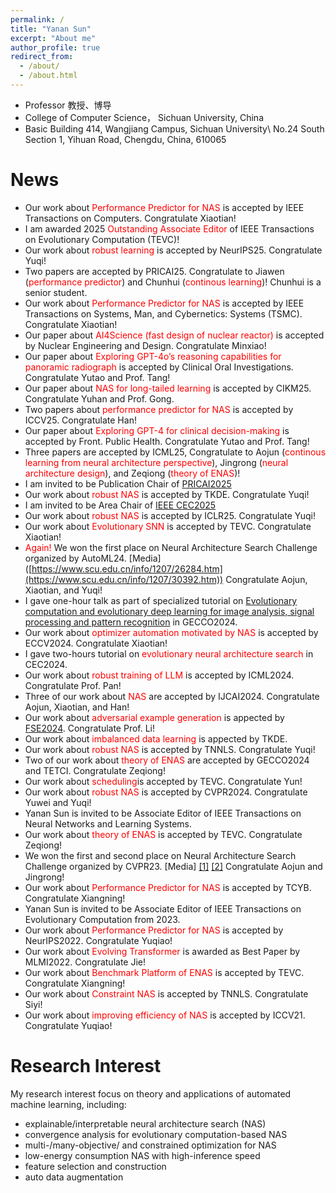 ```yaml
---
permalink: /
title: "Yanan Sun"
excerpt: "About me"
author_profile: true
redirect_from: 
  - /about/
  - /about.html
---
```


* Professor 教授、博导
* College of Computer Science， Sichuan University, China
* Basic Building 414, Wangjiang Campus, Sichuan University\\
No.24 South Section 1, Yihuan Road, Chengdu, China, 610065

News
======
* Our work about <span style="color: #FF0000">Performance Predictor for NAS</span> is accepted by IEEE Transactions on Computers. Congratulate Xiaotian!
* I am awarded 2025 <span style="color: #FF0000">Outstanding Associate Editor</span> of IEEE Transactions on Evolutionary Computation (TEVC)!
* Our work about <span style="color: #FF0000">robust learning</span> is accepted by NeurIPS25. Congratulate Yuqi!
* Two papers are accepted by PRICAI25. Congratulate to Jiawen (<span style="color: #FF0000">performance predictor</span>) and Chunhui (<span style="color: #FF0000">continous learning</span>)! Chunhui is a senior student.
* Our work about <span style="color: #FF0000">Performance Predictor for NAS</span> is accepted by IEEE Transactions on Systems, Man, and Cybernetics: Systems (TSMC). Congratulate Xiaotian!
* Our paper about <span style="color: #FF0000">AI4Science (fast design of nuclear reactor)</span> is accepted by Nuclear Engineering and Design. Congratulate Minxiao!
* Our paper about <span style="color: #FF0000">Exploring GPT-4o’s reasoning capabilities for panoramic radiograph</span> is accepted by Clinical Oral Investigations. Congratulate Yutao and Prof. Tang!
* Our paper about <span style="color: #FF0000">NAS for long-tailed learning</span> is accepted by CIKM25. Congratulate Yuhan and Prof. Gong.
* Two papers about <span style="color: #FF0000">performance predictor for NAS</span> is accepted by ICCV25. Congratulate Han!
* Our paper about <span style="color: #FF0000">Exploring GPT-4 for clinical decision-making</span> is accepted by Front. Public Health. Congratulate Yutao and Prof. Tang!
* Three papers are accepted by ICML25, Congratulate to Aojun (<span style="color: #FF0000">continous learning from neural architecture perspective</span>), Jingrong (<span style="color: #FF0000">neural architecture design</span>), and Zeqiong (<span style="color: #FF0000">theory of ENAS</span>)!
* I am invited to be Publication Chair of [PRICAI2025](https://www.pricai.org/2025/)
* Our work about <span style="color: #FF0000">robust NAS</span> is accepted by TKDE. Congratulate Yuqi!
* I am invited to be Area Chair of [IEEE CEC2025](https://www.cec2025.org/)
* Our work about <span style="color: #FF0000">robust NAS</span> is accepted by ICLR25. Congratulate Yuqi!
* Our work about <span style="color: #FF0000">Evolutionary SNN</span> is accepted by TEVC. Congratulate Xiaotian! 
* <span style="color: #FF0000">Again!</span> We won the first place on Neural Architecture Search Challenge organized by AutoML24. [Media] ([https://www.scu.edu.cn/info/1207/26284.htm](https://www.scu.edu.cn/info/1207/30392.htm))  Congratulate Aojun, Xiaotian, and Yuqi!
* I gave one-hour talk as part of specialized tutorial on <span style="color: #FF0000">[Evolutionary computation and evolutionary deep learning for image analysis, signal processing and pattern recognition](https://gecco-2024.sigevo.org/Tutorials#id_Evolutionary%20Computation%20and%20Evolutionary%20Deep%20Learning%20for%20Image%20Analysis,%20Signal%20Processing%20and%20Pattern%20Recognition)</span> in GECCO2024.
* Our work about <span style="color: #FF0000">optimizer automation motivated by NAS</span> is accepted by ECCV2024. Congratulate Xiaotian!
* I gave two-hours tutorial on <span style="color: #FF0000">evolutionary neural architecture search</span> in CEC2024.
* Our work about <span style="color: #FF0000">robust training of LLM</span> is accepted by ICML2024. Congratulate Prof. Pan!
* Three of our work about <span style="color: #FF0000">NAS</span> are accepted by IJCAI2024. Congratulate Aojun, Xiaotian, and Han!
* Our work about <span style="color: #FF0000">adversarial example generation</span> is appected by [FSE2024](https://conf.researchr.org/home/fse-2024). Congratulate Prof. Li!
* Our work about <span style="color: #FF0000">imbalanced data learning</span> is appected by TKDE.
* Our work about <span style="color: #FF0000">robust NAS</span> is accepted by TNNLS. Congratulate Yuqi!
* Two of our work about <span style="color: #FF0000">theory of ENAS</span> are accepted by GECCO2024 and TETCI. Congratulate Zeqiong!
* Our work about <span style="color: #FF0000">scheduling</span>is accepted by TEVC. Congratulate Yun!
* Our work about <span style="color: #FF0000">robust NAS</span> is accepted by CVPR2024. Congratulate Yuwei and Yuqi!
* Yanan Sun is invited to be Associate Editor of IEEE Transactions on Neural Networks and Learning Systems.
* Our work about <span style="color: #FF0000">theory of ENAS</span> is accepted by TEVC. Congratulate Zeqiong!
* We won the first and second place on Neural Architecture Search Challenge organized by CVPR23. [Media] [[1]](https://www.scu.edu.cn/info/1207/26284.htm)  [[2]](https://mp.weixin.qq.com/s/2ftmuADyF11k-rotBcGkJw)    Congratulate Aojun and Jingrong!  
* Our work about <span style="color: #FF0000">Performance Predictor for NAS</span> is accepted by TCYB. Congratulate Xiangning!
* Yanan Sun is invited to be Associate Editor of IEEE Transactions on Evolutionary Computation from 2023.
* Our work about <span style="color: #FF0000">Performance Predictor for NAS</span> is accepted by NeurIPS2022. Congratulate Yuqiao!
* Our work about <span style="color: #FF0000">Evolving Transformer</span> is awarded as Best Paper by MLMI2022. Congratulate Jie!
* Our work about <span style="color: #FF0000">Benchmark Platform of ENAS</span> is accepted by TEVC. Congratulate Xiangning!
* Our work about <span style="color: #FF0000">Constraint NAS</span> is accepted by TNNLS. Congratulate Siyi!
* Our work about <span style="color: #FF0000">improving efficiency of NAS</span> is accepted by ICCV21. Congratulate Yuqiao!

Research Interest
======
My research interest focus on theory and applications of automated machine learning, including:
* explainable/interpretable neural architecture search (NAS)
* convergence analysis for evolutionary computation-based NAS
* multi-/many-objective/ and constrained optimization for NAS
* low-energy consumption NAS with high-inference speed
* feature selection and construction
* auto data augmentation











